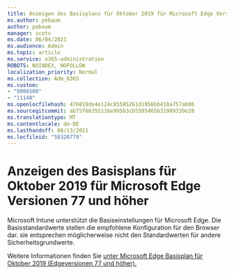 ```yaml
---
title: Anzeigen des Basisplans für Oktober 2019 für Microsoft Edge Versionen 77 und höher
ms.author: pebaum
author: pebaum
manager: scotv
ms.date: 06/04/2021
ms.audience: Admin
ms.topic: article
ms.service: o365-administration
ROBOTS: NOINDEX, NOFOLLOW
localization_priority: Normal
ms.collection: Adm_O365
ms.custom:
- "9006500"
- "11140"
ms.openlocfilehash: 476819de4e124c85585261d1956bb418a757ab06
ms.sourcegitcommit: ab75f66355116e995b3cb5505465b31989339e28
ms.translationtype: MT
ms.contentlocale: de-DE
ms.lasthandoff: 08/13/2021
ms.locfileid: "58328779"
---
```

# <a name="view-the-october-2019-baseline-for-microsoft-edge-versions-77-and-later"></a>Anzeigen des Basisplans für Oktober 2019 für Microsoft Edge Versionen 77 und höher

Microsoft Intune unterstützt die Basiseinstellungen für Microsoft Edge. Die Basisstandardwerte stellen die empfohlene Konfiguration für den Browser dar. sie entsprechen möglicherweise nicht den Standardwerten für andere Sicherheitsgrundwerte.

Weitere Informationen finden Sie [unter Microsoft Edge Basisplan für Oktober 2019 (Edgeversionen 77 und höher).](https://docs.microsoft.com/mem/intune/protect/security-baseline-settings-edge?pivots=edge-october-2019)